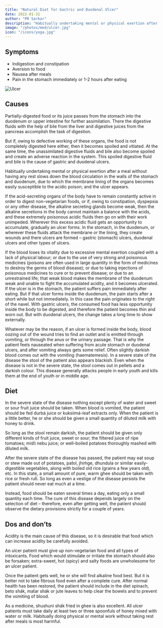 ```yaml
---
title: "Natural Diet for Gastric and Duodenal Ulcer"
date: 2022-01-31
author: "PR Sarkar"
description: "Habitually undertaking mental or physical exertion after a meal without having any rest slows down the blood circulation in the walls of the stomach and duodenum, due to which the membrane lining of the organs becomes easily susceptible to the acidic poison; and the ulcer appears"
image: "/photos/med/ulcer.jpg"
icon: "/icons/yoga.jpg"
---
```




## Symptoms

- Indigestion and constipation
- Aversion to food
- Nausea after meals
- Pain in the stomach immediately or 1-2 hours after eating

![Ulcer](/photos/med/ulcer.jpg)

## Causes

Partially-digested food or its juice passes from the stomach into the duodenum or upper intestine for further assimilation. There the digestive fluids with the help of bile from the liver and digestive juices from the pancreas accomplish the task of digestion. 

But if, owing to defective working of these organs, the food is not completely digested here either, then it becomes spoiled and vitiated. At the same time, the unassimilated digestive fluids and bile also become spoiled and create an adverse reaction in the system. This spoiled digestive fluid and bile is the cause of gastric and duodenal ulcers. 

Habitually undertaking mental or physical exertion after a meal without having any rest slows down the blood circulation in the walls of the stomach and duodenum, due to which the membrane lining of the organs becomes easily susceptible to the acidic poison; and the ulcer appears.

If the acid-secreting organs of the body have to remain constantly active in order to digest non-vegetarian foods, or if, owing to constipation, dyspepsia or any other disease, the alkaline secreting glands become weak, then the alkaline secretions in the body cannot maintain a balance with the acids, and these extremely poisonous acidic fluids then go on with their work unimpeded. Wherever this excess acidic fluid gets an opportunity to accumulate, gradually an ulcer forms. In the stomach, in the duodenum, or wherever these fluids attack the membrane or the lining, they create wounds and there ulcers are formed – gastric (stomach) ulcers, duodenal ulcers and other types of ulcers.

If the blood loses its vitality due to excessive mental exertion coupled with a lack of physical labour; or due to the use of very strong and poisonous medicines (poisons are often used in large quantity in the form of medicines to destroy the germs of blood disease); or due to taking injections of poisonous medicines to cure or to prevent disease; or due to an unrestrained life; that weak blood makes the membrane of the duodenum weak and unable to fight the accumulated acidity, and it becomes ulcerated. If the ulcer is in the stomach, the patient suffers pain immediately after eating. But if that ulcer forms inside the duodenum, the pain starts after a short while but not immediately. In this case the pain originates to the right of the navel. With gastric ulcers, the consumed food has less opportunity inside the body to be digested, and therefore the patient becomes thin and worn out. But with duodenal ulcers, the change takes a long time to show externally.

Whatever may be the reason, if an ulcer is formed inside the body, blood oozing out of the wound tries to find an outlet and is emitted through vomiting, or through the anus or the urinary passage. That is why the patient feels nauseated when suffering from acute stomach or duodenal ulcers, and after vomiting always gets some relief. Often slightly darkish blood comes out with the vomiting (haematemesis). In a severe state of the disease the stool of the patient also appears blackish. Even when the disease is not in the severe state, the stool comes out in pellets and a darkish colour. This disease generally attacks people in early youth and kills them at the end of youth or in middle age.

<!-- Treatment:
Morning – Utkśepa Mudrá, Yogásana, Diirgha Prańáma, Bhujauṋgásana, Agnisára Mudrá, Padahastásana, Ágneyii Mudrá, and Ágneyii Práńáyáma.
Evening – Sarváuṋgásana, Matsyamudrá, Naokásana, Pashcimottánásana, Karmásana, Agnisára Mudrá and Ud́d́ayana Mudrá. -->

## Diet

In the severe state of the disease nothing except plenty of water and sweet or sour fruit juice should be taken. When blood is vomited, the patient should be fed durbá juice or kuksiimá-leaf extracts only. When the patient is a little better, he or she should be given a small quantity of diluted milk with honey to drink. 

So long as the stool remain darkish, the patient should be given only different kinds of fruit juice, sweet or sour; the filtered juice of ripe tomatoes; miśt́i nebu juice; or well-boiled potatoes thoroughly mashed with diluted milk.

After the severe state of the disease has passed, the patient may eat soup or stew made out of potatoes, pat́ol, jhiḿge, dhundula or similar easily-digestible vegetables, along with boiled old rice (grains a few years old), etc. In this state, a small amount of pure, warm ghee should be taken with rice or fresh rut́i. So long as even a vestige of the disease persists the patient should never eat much at a time. 

Instead, food should be eaten several times a day, eating only a small quantity each time. The cure of this disease depends largely on the selection of diet – therefore, even after getting well, the patient should observe the dietary provisions strictly for a couple of years.

## Dos and don’ts

Acidity is the main cause of this disease, so it is desirable that food which can increase acidity be carefully avoided. 

An ulcer patient must give up non-vegetarian food and all types of intoxicants. Food which would stimulate or irritate the stomach should also be forsaken; extra-sweet, hot (spicy) and salty foods are unwholesome for an ulcer patient. 

Once the patient gets well, he or she will find alkaline food best. But it is better not to take fibrous food even after a complete cure. After normal health has been restored, the patient should include in the diet spinach, beto shák, mat́ar shák or jute leaves to help clear the bowels and to prevent the vomiting of blood. 

As a medicine, shushuni shák fried in ghee is also excellent. All ulcer patients must take daily at least two or three spoonfuls of honey mixed with water or milk. Habitually doing physical or mental work without taking rest after meals is most harmful.
